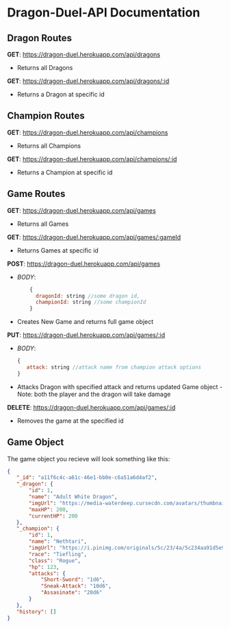 #  Dragon-Duel-API Documentation

  

##  Dragon Routes

**GET**: https://dragon-duel.herokuapp.com/api/dragons 

 - Returns all Dragons

**GET**: https://dragon-duel.herokuapp.com/api/dragons/:id

 - Returns a Dragon at specific id

##  Champion Routes

**GET**: https://dragon-duel.herokuapp.com/api/champions

 - Returns all Champions

**GET**: https://dragon-duel.herokuapp.com/api/champions/:id

 - Returns a Champion at specific id

##  Game Routes

**GET**:  https://dragon-duel.herokuapp.com/api/games

 - Returns all Games

**GET**: https://dragon-duel.herokuapp.com/api/games/:gameId

 - Returns Games at specific id
 
**POST**:  https://dragon-duel.herokuapp.com/api/games

 - *BODY*: 
 	```javascript
 		{ 
		  dragonId: string //some dragon id, 
		  championId: string //some championId
		}
 - Creates New Game and returns full game object
 
 **PUT**:  https://dragon-duel.herokuapp.com/api/games/:id

 - *BODY*: 
	 ```javascript
	 { 
	 	attack: string //attack name from champion attack options 
	 }
	 ```
 - Attacks Dragon with specified attack and returns updated Game object
		 - Note: both the player and the dragon will take damage
	
**DELETE**:  https://dragon-duel.herokuapp.com/api/games/:id

 - Removes the game at the specified id

## Game Object

 The game object you recieve will look something like this:
 ```json
 {
	"_id": "a11f6c4c-a61c-46e1-bb0e-c6a51a6d4af2",
	"_dragon": {
		"id": 1,
		"name": "Adult White Dragon",
		"imgUrl": "https://media-waterdeep.cursecdn.com/avatars/thumbnails/0/125/1000/1000/636252755468117001.jpeg",
		"maxHP": 200,
		"currentHP": 200
	},
	"_champion": {
		"id": 1,
		"name": "Nethtari",
		"imgUrl": "https://i.pinimg.com/originals/5c/23/4a/5c234aa91d5e94cf3fa163d869dd5ef8.jpg",
		"race": "Tiefling",
		"class": "Rogue",
		"hp": 123,
		"attacks": {
			"Short-Sword": "1d6",
			"Sneak-Attack": "10d6",
			"Assasinate": "20d6"
		}
	},
	"history": []
}
 ```
